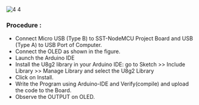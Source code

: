 ![4 4](https://user-images.githubusercontent.com/65058286/155886091-8fa0fca6-cd4c-4894-83b1-bcbd1fb1bb9d.png)
### Procedure :
- Connect Micro USB (Type B) to SST-NodeMCU Project Board and USB (Type A) to USB Port of Computer. 
- Connect the OLED as shown in the figure.
- Launch the Arduino IDE 
- Install the U8g2 library in your Arduino IDE: go to Sketch >> Include Library >> Manage Library and select the U8g2 Library
- Click on Install.
- Write the Program using Arduino-IDE and Verify(compile) and upload the code to the Board.
- Observe the OUTPUT on OLED.
